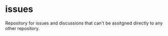 # issues
Repository for issues and discussions that can't be assitgned directly to any other repository.
